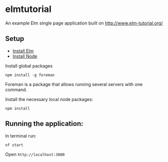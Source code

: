 # elmtutorial

An example Elm single page application built on http://www.elm-tutorial.org/

## Setup

- [Install Elm](http://elm-lang.org/install)
- [Install Node](https://nodejs.org/en/download/)

Install global packages

```
npm install -g foreman
```

Foreman is a package that allows running several servers with one command.

Install the necessary local node packages:

```
npm install
```

## Running the application:

In terminal run:

```
nf start
```

Open `http://localhost:3000`
